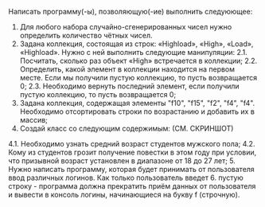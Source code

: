 Написать программу(-ы), позволяющую(-ие) выполнить следуюющее:
1. Для любого набора случайно-сгенерированных чисел нужно определить количество чётных чисел.
2. Задана коллекция, состоящая из строк: «Highload», «High», «Load», «Highload». Нужно с ней выполнить следующие манипуляции:
   2.1. Посчитать, сколько раз объект «High» встречается в коллекции;
   2.2. Определить, какой элемент в коллекции находится на первом месте. Если мы получили пустую коллекцию, то пусть возвращается 0;
   2.3. Необходимо вернуть последний элемент, если получили пустую коллекцию, то пусть возвращается 0;
3. Задана коллекция, содержащая элементы "f10", "f15", "f2", "f4", "f4". Необходимо отсортировать строки по возрастанию и добавить их в массив;
4. Создай класс со следующим содержимым: (СМ. СКРИНШОТ)

4.1. Необходимо узнать средний возраст студентов мужского пола;
4.2. Кому из студентов грозит получение повестки в этом году при условии, что призывной возраст установлен в диапазоне от 18 до 27 лет;
5. Нужно написать программу, которая будет принимать от пользователя ввод различных логинов. Как только пользователь введет
6. пустую строку - программа должна прекратить приём данных от пользователя и вывести в консоль логины, начинающиеся на букву f (строчную).